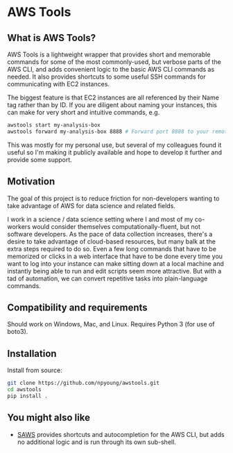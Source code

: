 AWS Tools
============
## What is AWS Tools?

AWS Tools is a lightweight wrapper that provides short and memorable commands for some of the most commonly-used, but verbose parts of the AWS CLI, and adds convenient logic to the basic AWS CLI commands as needed. It also provides shortcuts to some useful SSH commands for communicating with EC2 instances.

The biggest feature is that EC2 instances are all referenced by their Name tag rather than by ID. If you are diligent about naming your instances, this can make for very short and intuitive commands, e.g.

```bash
awstools start my-analysis-box
awstools forward my-analysis-box 8888 # Forward port 8888 to your remote instance
```

This was mostly for my personal use, but several of my colleagues found it useful so I'm making it publicly available and hope to develop it further and provide some support.

## Motivation
The goal of this project is to reduce friction for non-developers wanting to take advantage of AWS for data science and related fields.

I work in a science / data science setting where I and most of my co-workers would consider themselves computationally-fluent, but not software developers. As the pace of data collection increases, there's a desire to take advantage of cloud-based resources, but many balk at the extra steps required to do so. Even a few long commands that have to be memorized or clicks in a web interface that have to be done every time you want to log into your instance can make sitting down at a local machine and instantly being able to run and edit scripts seem more attractive. But with a tad of automation, we can convert repetitive tasks into plain-language commands.

## Compatibility and requirements

Should work on Windows, Mac, and Linux. Requires Python 3 (for use of boto3).

## Installation

Install from source:

```bash
git clone https://github.com/npyoung/awstools.git
cd awstools
pip install .
```

## You might also like

- [SAWS](https://github.com/donnemartin/saws) provides shortcuts and autocompletion for the AWS CLI, but adds no additional logic and is run through its own sub-shell.
